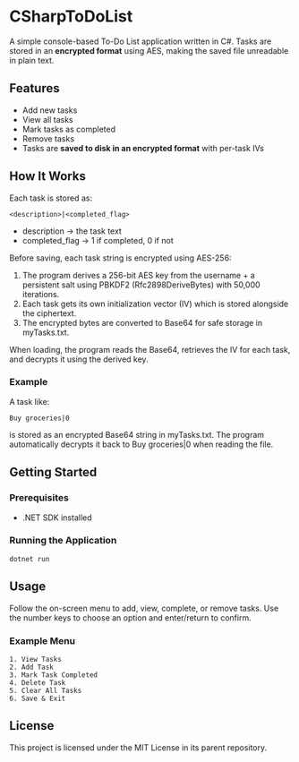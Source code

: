 # CSharpToDoList

A simple console-based To-Do List application written in C#.
Tasks are stored in an **encrypted format** using AES, making the saved file unreadable in plain text.

## Features

* Add new tasks
* View all tasks
* Mark tasks as completed
* Remove tasks
* Tasks are **saved to disk in an encrypted format** with per-task IVs

## How It Works

Each task is stored as:

```
<description>|<completed_flag>
```

* description -> the task text
* completed\_flag -> 1 if completed, 0 if not

Before saving, each task string is encrypted using AES-256:

1. The program derives a 256-bit AES key from the username + a persistent salt using PBKDF2 (Rfc2898DeriveBytes) with 50,000 iterations.
2. Each task gets its own initialization vector (IV) which is stored alongside the ciphertext.
3. The encrypted bytes are converted to Base64 for safe storage in myTasks.txt.

When loading, the program reads the Base64, retrieves the IV for each task, and decrypts it using the derived key.

### Example

A task like:

```
Buy groceries|0
```

is stored as an encrypted Base64 string in myTasks.txt. The program automatically decrypts it back to Buy groceries|0 when reading the file.

## Getting Started

### Prerequisites

* .NET SDK installed

### Running the Application

```
dotnet run
```

## Usage

Follow the on-screen menu to add, view, complete, or remove tasks. Use the number keys to choose an option and enter/return to confirm.

### Example Menu

```
1. View Tasks
2. Add Task
3. Mark Task Completed
4. Delete Task
5. Clear All Tasks
6. Save & Exit
```

## License

This project is licensed under the MIT License in its parent repository.

